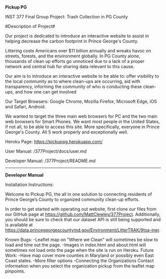 **Pickup PG**

INST 377 Final Group Project: Trash Collection in PG County

#Description of Project#

Our project is dedicated to introduce an interactive website to assist in helping decrease the carbon footprint in Prince George's County.

Littering costs Americans over $11 billion annually and wreaks havoc on streets, forests, and the environment globally. In PG County alone, thousands of clean up efforts go unnoticed due to a lack of a proper network and central hub for sharing data relevant to this cause.

Our aim is to introduce an interactive website to be able to: offer visibility to the local community as to where clean-ups are occurring, aid with transparency, informing the community of who is conducting these clean-ups, and how one can get involved

Our Target Browsers: Google Chrome, Mozilla Firefox, Microsoft Edge, iOS and Safari, Android.

We wanted to target the three main web browsers for PC and the two main web browsers for Smart Phones. We want most people in the United States, if not all, to be able to access this site. More specifically, everyone in Prince George's County. All 5 work properly and exceptionally well.

Heroku Page: https://pickuppg.herokuapp.com/

User Manual: /377Project/docs/user.md

Developer Manual: /377Project/README.md



****************************************************************************************************************************************


**Developer Manual**

Installation Instructions:

Welcome to Pickup PG, the all in one solution to connecting residents of Prince George’s County to organized community clean-up efforts. 

In order to get started with operating out website, first clone our files from our GitHub page at https://github.com/MattClewley/377Project. Additionally, you should be sure to check that our dataset API is still being supported and is available at https://data.princegeorgescountymd.gov/Environment/LitterTRAK/9tsa-iner.


Known Bugs:
-Leaflet map on "Where we Clean" will sometimes be slow to load and time out the page. 
-Images in index.html and about.html will sometimes not load onto the page when the site is run on Heroku. 
Future Work:
-Have map cover more counties in Maryland or possibly even East Coast states. 
-More filter options
-Connecting the Organizations Contact information when you select the organization pickup from the leaflet map pinpoints. 

